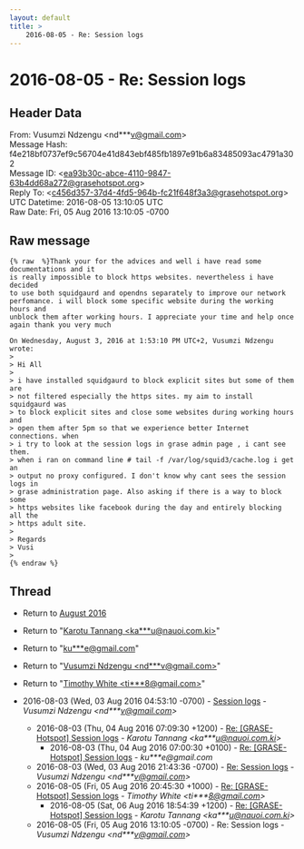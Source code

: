 ```yaml
---
layout: default
title: >
    2016-08-05 - Re: Session logs
---
```


# 2016-08-05 - Re: Session logs

## Header Data

From: Vusumzi Ndzengu \<nd***v@gmail.com\><br>
Message Hash: f4e218bf0737ef9c56704e41d843ebf485fb1897e91b6a83485093ac4791a302<br>
Message ID: \<ea93b30c-abce-4110-9847-63b4dd68a272@grasehotspot.org\><br>
Reply To: \<c456d357-37d4-4fd5-964b-fc21f648f3a3@grasehotspot.org\><br>
UTC Datetime: 2016-08-05 13:10:05 UTC<br>
Raw Date: Fri, 05 Aug 2016 13:10:05 -0700<br>

## Raw message

```
{% raw  %}Thank your for the advices and well i have read some documentations and it 
is really impossible to block https websites. nevertheless i have decided 
to use both squidgaurd and opendns separately to improve our network 
perfomance. i will block some specific website during the working hours and 
unblock them after working hours. I appreciate your time and help once 
again thank you very much

On Wednesday, August 3, 2016 at 1:53:10 PM UTC+2, Vusumzi Ndzengu wrote:
>
> Hi All
>
> i have installed squidgaurd to block explicit sites but some of them are 
> not filtered especially the https sites. my aim to install squidgaurd was 
> to block explicit sites and close some websites during working hours and 
> open them after 5pm so that we experience better Internet connections. when 
> i try to look at the session logs in grase admin page , i cant see them. 
> when i ran on command line # tail -f /var/log/squid3/cache.log i get an 
> output no proxy configured. I don't know why cant sees the session logs in 
> grase administration page. Also asking if there is a way to block some 
> https websites like facebook during the day and entirely blocking all the 
> https adult site.
>
> Regards
> Vusi
>
{% endraw %}
```

## Thread

+ Return to [August 2016](/archive/2016/08)

+ Return to "[Karotu Tannang <ka***u<span>@</span>nauoi.com.ki>](/authors/ka___u_at_nauoi_com_ki)"
+ Return to "[ku***e<span>@</span>gmail.com](/authors/ku___e_at_gmail_com)"
+ Return to "[Vusumzi Ndzengu <nd***v<span>@</span>gmail.com>](/authors/nd___v_at_gmail_com)"
+ Return to "[Timothy White <ti***8<span>@</span>gmail.com>](/authors/ti___8_at_gmail_com)"

+ 2016-08-03 (Wed, 03 Aug 2016 04:53:10 -0700) - [Session logs](/archive/2016/08/8145139a73d30b71aaa3235e9ae3d365de84cccd4660ed58455a97e6baec2e41) - _Vusumzi Ndzengu \<nd***v@gmail.com\>_
  + 2016-08-03 (Thu, 04 Aug 2016 07:09:30 +1200) - [Re: [GRASE-Hotspot] Session logs](/archive/2016/08/ff5e07fc4129ea79e1d3bfd3196613b0290dc34929525ff46d5c2515b9232742) - _Karotu Tannang \<ka***u@nauoi.com.ki\>_
    + 2016-08-03 (Thu, 04 Aug 2016 07:00:30 +0100) - [Re: [GRASE-Hotspot] Session logs](/archive/2016/08/c599239c2ac52158ccc55cd5e4065bf2e05c198ec1aa3c43faafe9065f52fa9a) - _ku***e@gmail.com_
  + 2016-08-03 (Wed, 03 Aug 2016 21:43:36 -0700) - [Re: Session logs](/archive/2016/08/c1f7968fa04241ae626b45b29c30d75d85055fac2d3c205716734e7fae1af123) - _Vusumzi Ndzengu \<nd***v@gmail.com\>_
  + 2016-08-05 (Fri, 05 Aug 2016 20:45:30 +1000) - [Re: [GRASE-Hotspot] Session logs](/archive/2016/08/232c610d7814f30f6164fe0c76c5fd215484c3b76e374e5d06c4a75b80480f47) - _Timothy White \<ti***8@gmail.com\>_
    + 2016-08-05 (Sat, 06 Aug 2016 18:54:39 +1200) - [Re: [GRASE-Hotspot] Session logs](/archive/2016/08/d8db63012c85400bf2893761ce4bbab3b6658a519c3e84041b912e8c0d199a40) - _Karotu Tannang \<ka***u@nauoi.com.ki\>_
  + 2016-08-05 (Fri, 05 Aug 2016 13:10:05 -0700) - Re: Session logs - _Vusumzi Ndzengu \<nd***v@gmail.com\>_

